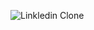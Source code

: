 ![Linkledin Clone](https://github.com/semihgullboy/Patika-Frontend/assets/114232816/e308b054-d43b-4ad2-806e-387d582af44c)
